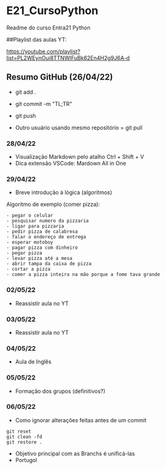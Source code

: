# E21_CursoPython
Readme do curso Entra21 Python

##Playlist das aulas YT: 

https://youtube.com/playlist?list=PL2WEynOui8TTNWIFuBk62En4H2g9J6A-d

##  Resumo GitHub (26/04/22) 

- git add .

- git commit -m "TL;TR"

- git push

- Outro usuário usando mesmo repositório = git pull

 ### 28/04/22

 - Visualização Markdown pelo atalho Ctrl + Shift + V 
 - Dica extensão VSCode: Mardown All in One


### 29/04/22

 - Breve introdução à lógica (algoritmos)
  
  Algoritmo de exemplo (comer pizza):
 ```
 - pegar o celular 
 - pesquisar numero da pizzaria 
 - ligar para pizzaria 
 - pedir pizza de calabresa
 - falar o endereço de entrega 
 - esperar motoboy 
 - pagar pizza com dinheiro 
 - pegar pizza
 - levar pizza até a mesa
 - abrir tampa da caixa de pizza
 - cortar a pizza 
 - comer a pizza inteira na mão porque a fome tava grande 
```
### 02/05/22
 - Reassistir aula no YT

### 03/05/22
 - Reassistir aula no YT

### 04/05/22
 - Aula de Inglês

### 05/05/22
 - Formação dos grupos (definitivos?)

### 06/05/22
 - Como ignorar alterações feitas antes de um commit
 ```
 git reset
 git clean -fd
 git restore .
 ``` 
 - Objetivo principal com as Branchs é unificá-las
 - Portugol